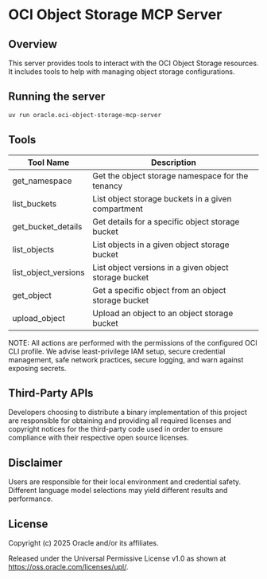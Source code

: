# OCI Object Storage MCP Server

## Overview
This server provides tools to interact with the OCI Object Storage resources.
It includes tools to help with managing object storage configurations.

## Running the server
```sh
uv run oracle.oci-object-storage-mcp-server
```

## Tools
| Tool Name | Description |
| --- | --- |
| get_namespace | Get the object storage namespace for the tenancy |
| list_buckets | List object storage buckets in a given compartment |
| get_bucket_details | Get details for a specific object storage bucket |
| list_objects | List objects in a given object storage bucket |
| list_object_versions | List object versions in a given object storage bucket |
| get_object | Get a specific object from an object storage bucket |
| upload_object | Upload an object to an object storage bucket |

NOTE: All actions are performed with the permissions of the configured OCI CLI profile. We advise least-privilege IAM setup, secure credential management, safe network practices, secure logging, and warn against exposing secrets.

## Third-Party APIs

Developers choosing to distribute a binary implementation of this project are responsible for obtaining and providing all required licenses and copyright notices for the third-party code used in order to ensure compliance with their respective open source licenses.

## Disclaimer

Users are responsible for their local environment and credential safety. Different language model selections may yield different results and performance.

## License

Copyright (c) 2025 Oracle and/or its affiliates.
 
Released under the Universal Permissive License v1.0 as shown at  
<https://oss.oracle.com/licenses/upl/>.

